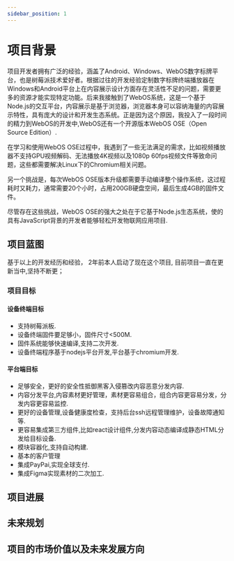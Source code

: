 ```yaml
---
sidebar_position: 1
---
```


# 项目背景

项目开发者拥有广泛的经验，涵盖了Android、Windows、WebOS数字标牌平台，也是树莓派技术爱好者。根据过往的开发经验定制数字标牌终端播放器在Windows和Android平台上在内容展示设计方面存在灵活性不足的问题，需要更多的资源才能实现特定功能。后来我接触到了WebOS系统，这是一个基于Node.js的交互平台，内容展示是基于浏览器，浏览器本身可以容纳海量的内容展示特性，具有庞大的设计和开发生态系统。正是因为这个原因，我投入了一段时间的精力到WebOS的开发中,WebOS还有一个开源版本WebOS OSE（Open Source Edition）.

在学习和使用WebOS OSE过程中，我遇到了一些无法满足的需求，比如视频播放器不支持GPU视频解码、无法播放4K视频以及1080p 60fps视频文件等致命问题，这些都需要解决Linux下的Chromium相关问题。

另一个挑战是，每次WebOS OSE版本升级都需要手动编译整个操作系统，这过程耗时又耗力，通常需要20个小时，占用200GB硬盘空间，最后生成4GB的固件文件。

尽管存在这些挑战，WebOS OSE的强大之处在于它基于Node.js生态系统，使的具有JavaScript背景的开发者能够轻松开发物联网应用项目.

## 项目蓝图

基于以上的开发经历和经验， 2年前本人启动了现在这个项目, 目前项目一直在更新当中,坚持不断更；

### 项目目标

#### 设备终端目标

* 支持树莓派板.
* 设备终端固件要足够小，固件尺寸<500M.
* 固件系统能够快速编译,支持二次开发.
* 设备终端程序基于nodejs平台开发,平台基于chromium开发.

#### 平台端目标

* 足够安全，更好的安全性抵御黑客入侵篡改内容恶意分发内容.
* 内容分发平台,内容素材更好管理，素材更容易组合，组合内容更容易分发，分发内容更容易监控.
* 更好的设备管理,设备健康度检查，支持后台ssh远程管理维护，设备故障通知等.
* 更容易集成第三方组件,比如react设计组件,分发内容动态编译成静态HTML分发给目标设备.
* 模块容器化,支持自动构建.
* 基本的客户管理
* 集成PayPai,实现全球支付.
* 集成Figma实现素材的二次加工.
  
## 项目进展

## 未来规划

## 项目的市场价值以及未来发展方向

